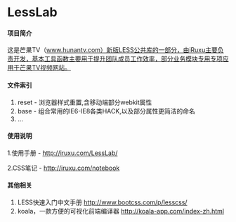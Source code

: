 LessLab
========
#### 项目简介
这是芒果TV（www.hunantv.com）新版LESS公共库的一部分，由iRuxu主要负责开发，基本工具函数主要用于提升团队成员工作效率，部分业务模块专用专项应用于芒果TV视频网站。


#### 文件索引
1. reset - 浏览器样式重置,含移动端部分webkit属性
2. base - 组合常用的IE6-IE8各类HACK,以及部分属性更简洁的命名
3. ...


#### 使用说明
1.使用手册 - http://iruxu.com/LessLab/

2.CSS笔记 - http://iruxu.com/notebook

#### 其他相关
1. LESS快速入门中文手册 http://www.bootcss.com/p/lesscss/
2. koala，一款方便的可视化前端编译器 http://koala-app.com/index-zh.html


